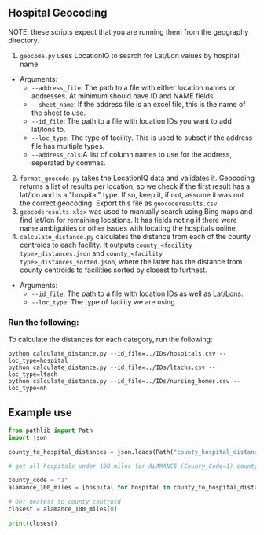 ## Hospital Geocoding

NOTE: these scripts expect that you are running them from the geography directory.

1. `geocode.py` uses LocationIQ to search for Lat/Lon values by hospital name.
  * Arguments:
    * `--address_file`: The path to a file with either location names or addresses. At minimum should have ID and NAME fields.
    * `--sheet_name`: If the address file is an excel file, this is the name of the sheet to use.
    * `--id_file`: The path to a file with location IDs you want to add lat/lons to.
    * `--loc_type`: The type of facility. This is used to subset if the address file has multiple types.
    * `--address_cols`:A list of column names to use for the address, seperated by commas.
2. `format_geocode.py` takes the LocationIQ data and validates it. Geocoding returns a list of results per location, so we check if the first result has a lat/lon and is a "hospital" type. If so, keep it, if not, assume it was not the correct geocoding. Export this file as `geocoderesults.csv`
3. `geocoderesults.xlsx` was used to manually search using Bing maps and find lat/lon for remaining locations. It has fields noting if there were name ambiguities or other issues with locating the hospitals online.
4. `calculate_distance.py` calculates the distance from each of the county centroids to each facility. It outputs `county_<facility type>_distances.json` and `county_<facility type>_distances_sorted.json`, where the latter has the distance from county centroids to facilities sorted by closest to furthest.
  * Arguments:
    * `--id_file`: The path to a file with location IDs as well as Lat/Lons.
    * `--loc_type`: The type of facility we are using.

### Run the following:

To calculate the distances for each category, run the following:

```
python calculate_distance.py --id_file=../IDs/hospitals.csv --loc_type=hospital
python calculate_distance.py --id_file=../IDs/ltachs.csv --loc_type=ltach
python calculate_distance.py --id_file=../IDs/nursing_homes.csv --loc_type=nh
```


## Example use

```python
from pathlib import Path
import json   

county_to_hospital_distances = json.loads(Path("county_hospital_distances_sorted.json").read_text())

# get all hospitals under 100 miles for ALAMANCE (County_Code=1) county

county_code = "1"
alamance_100_miles = [hospital for hospital in county_to_hospital_distances[county_code] if hospital['distance_mi'] < 100]

# Get nearest to county centroid
closest = alamance_100_miles[0]

print(closest)
```
